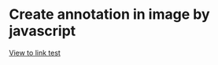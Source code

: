 # Create annotation in image by javascript

[View to link test ](https://murilio.github.io/image-annotare-js/)
